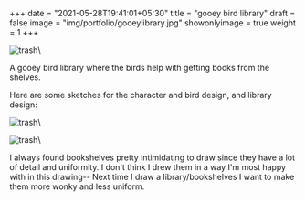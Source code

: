 +++
date = "2021-05-28T19:41:01+05:30"
title = "gooey bird library"
draft = false
image = "img/portfolio/gooeylibrary.jpg"
showonlyimage = true
weight = 1
+++

![trash](/img/portfolio/gooeylibrary.jpg)\

A gooey bird library where the birds help with getting books from the shelves.

Here are some sketches for the character and bird design, and library design:

![trash](/img/extra/gooeylibrary_ex0.jpg)\

![trash](/img/extra/gooeylibrary_ex1.jpg)\

I always found bookshelves pretty intimidating to draw since they have a lot of detail and uniformity. I don't think I drew them in a way I'm most happy with in this drawing-- Next time I draw a library/bookshelves I want to make them more wonky and less uniform.
